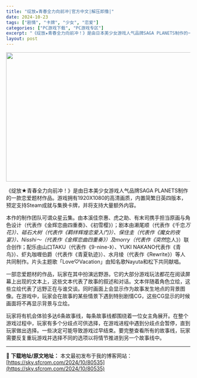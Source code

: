 ```yaml
---
title: "绽放★青春全力向前冲|官方中文|解压即撸|"
date: 2024-10-23
tags: ["剧情", "卡牌", "少女", "恋爱"]
categories: ["PC游戏下载", "PC游戏专区"]
excerpt: "《绽放★青春全力向前冲！》是由日本美少女游戏人气品牌SAGA PLANETS制作的一款恋爱题材作品。游戏拥有1920X1080的高清画质，内置简繁日英四版本，预定支持Steam成就与集换卡牌，并将支持大量额外内容。 本作的制作团队可谓众星云集。由本溪佳奈惠、虎之助、有末司携手担当原画与角色设计（代表&hellip;"
layout: post
---
```


<img class="aligncenter size-full wp-image-80517" src="https://sky.sfcrom.com/wp-content/uploads/2024/10/2024102301441515.webp" alt="" width="616" height="353" />

《绽放★青春全力向前冲！》是由日本美少女游戏人气品牌SAGA PLANETS制作的一款恋爱题材作品。游戏拥有1920X1080的高清画质，内置简繁日英四版本，预定支持Steam成就与集换卡牌，并将支持大量额外内容。

本作的制作团队可谓众星云集。由本溪佳奈惠、虎之助、有末司携手担当原画与角色设计（代表作《金辉恋曲四重奏》、《初雪樱》）；剧本由濑尾顺（代表作《千恋*万花》）、砥石大树（代表作《羁绊辉煌恋爱入门》）、保住圭（代表作《魔女的夜宴》）、Nisshi～（代表作《金辉恋曲四重奏》）及morry（代表作《突然*恋人》）联合创作；配乐由山口TAKU（代表作《9-nine-》）、YUKI NAKANO代表作《青鸟》）、虾丸咖喱伯爵（代表作《青夏轨迹》）、水月绫（代表作《Rewrite》）等人共同制作。片头主题歌「Love♡Vacation」由知名歌Nayuta和松下共同献唱。

一部恋爱题材的作品，玩家在其中扮演远野游。它的大部分游戏玩法都花在阅读屏幕上出现的文本上，这些文本代表了故事的叙述和对话。文本伴随着角色立绘，这些立绘代表了远野正在与谁交谈。同时画面上会显示作为故事发生地点的背景图像。在游戏中，玩家会在故事的某些情景下遇到特别剧情CG，这些CG显示的时候画面将不再显示背景与立绘。

玩家将有机会体验多达6条故事线，每条故事线都围绕着一位女主角展开。在整个游戏过程中，玩家有多个分歧点可供选择，在游戏进程中遇到分歧点会暂停，直到玩家做出选择。一些决定可能导致游戏过早结束。要完整查看所有的故事线，玩家需要反复重玩游戏并选择不同的选项以将情节推进到另一个故事线中。

---
📖 **下载地址/原文地址：** 本文最初发布于我的博客网站：[https://sky.sfcrom.com/2024/10/80535](https://sky.sfcrom.com/2024/10/80535)
